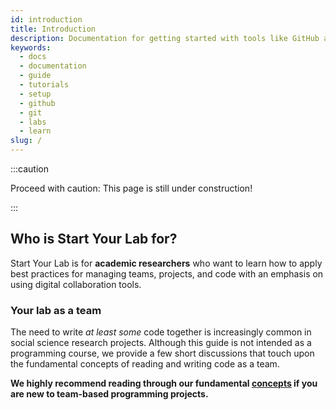 ```yaml
---
id: introduction
title: Introduction
description: Documentation for getting started with tools like GitHub and Slack.
keywords:
  - docs
  - documentation
  - guide
  - tutorials
  - setup
  - github
  - git
  - labs
  - learn
slug: /
---
```


:::caution

Proceed with caution: This page is still under construction!

:::

## Who is Start Your Lab for?

Start Your Lab is for **academic researchers** who want to
learn how to apply best practices for managing teams, projects, and code
with an emphasis on using digital collaboration tools.

### Your lab as a team

The need to write _at least some_ code together is increasingly common in social science
research projects. Although this guide is not intended as a programming course,
we provide a few short discussions that touch upon the fundamental concepts of reading and writing
code as a team.

**We highly recommend reading through our fundamental [concepts](/docs/command-line) if you are
new to team-based programming projects.**
